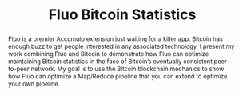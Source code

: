---
layout: as2018-talk

title: Fluo Bitcoin Statistics

categories:

- Use Case

slides: //www.slideshare.net/slideshow/embed_code/key/cmPXosQ9UJmJex

video: //www.youtube.com/embed/gdziLzNGMvY

abstract: >

  <p>Fluo is a premier Accumulo extension just waiting for a killer app. Bitcoin has enough buzz to get people interested in any associated technology. I present my work combining Fluo and Bitcoin to demonstrate how Fluo can optimize maintaining Bitcoin statistics in the face of Bitcoin’s eventually consistent peer-to-peer network. My goal is to use the Bitcoin blockchain mechanics to show how Fluo can optimize a Map/Reduce pipeline that you can extend to optimize your own pipeline.</p>

speakers:

  - name: Jim Klucar
    position: Computational Mathematician
    affiliation: Nyla Technology Solutions
    website: https://nylatechnologysolutions.com/
    bio: >

       <p>Jim Klucar is a Computational Mathematician for Nyla Technology Solutions. After a dozen years of developing high performance radar processing techniques, in 2010 he switched to developing Hadoop-based data warehouse and analysis systems. Jim has contributed to many open source projects including Apache Accumulo, Mesos and Myriad. Jim holds a BS in Electrical Engineering from Pennsylvania State University and a MS in Applied and Computational Mathematics from Johns Hopkins University.</p>
---